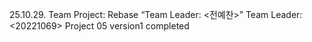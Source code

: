 25.10.29. Team Project: Rebase
“Team Leader: <전예찬>”
Team Leader: <20221069>
Project 05 version1 completed